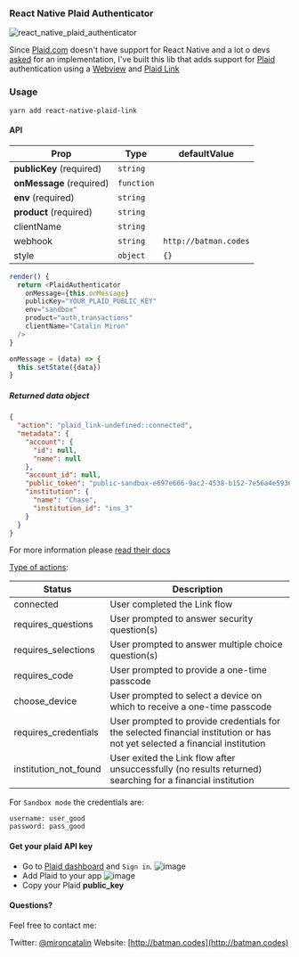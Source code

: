 ### React Native Plaid Authenticator

![react_native_plaid_authenticator](https://user-images.githubusercontent.com/2805320/29003828-ad4ab974-7ac6-11e7-90f9-e7b637b58de1.gif)

Since [Plaid.com](https://plaid.com/) doesn't have support for React Native and a lot o devs [asked](https://github.com/plaid/link/issues/153) for an implementation, I've built this lib that adds support for [Plaid](https://plaid.com/) authentication using a [Webview](https://plaid.com/docs/quickstart/#webview-integration) and [Plaid Link](https://blog.plaid.com/announcing-a-new-mobile-experience-for-link/)


### Usage

`yarn add react-native-plaid-link`

#### API

|Prop|Type|defaultValue|
|----|----|----|
|__publicKey__ (required)|`string`|  |
|__onMessage__ (required)| `function`||
|__env__ (required)|`string`|  |
|__product__ (required)|`string`|  |
|clientName|`string`|  |
|webhook|`string`| `http://batman.codes`|
|style|`object`| `{}`|

```js
render() {
  return <PlaidAuthenticator
    onMessage={this.onMessage}
    publicKey="YOUR_PLAID_PUBLIC_KEY"
    env="sandbox"
    product="auth,transactions"
    clientName="Catalin Miron"
  />
}

onMessage = (data) => {
  this.setState({data})
}
```

##### Returned **data** object

```json
{
  "action": "plaid_link-undefined::connected",
  "metadata": {
    "account": {
      "id": null,
      "name": null
    },
    "account_id": null,
    "public_token": "public-sandbox-e697e666-9ac2-4538-b152-7e56a4e59365",
    "institution": {
      "name": "Chase",
      "institution_id": "ins_3"
    }
  }
}
```

For more information please [read their docs](https://plaid.com/docs/quickstart/#accessing-item-data)


[Type of actions](https://plaid.com/docs/api/#onexit-callback):

|Status|Description|
|----|----|
|connected|	User completed the Link flow|
|requires_questions|User prompted to answer security question(s)|
|requires_selections|	User prompted to answer multiple choice question(s)|
|requires_code|	User prompted to provide a one-time passcode|
|choose_device|	User prompted to select a device on which to receive a one-time passcode|
|requires_credentials|	User prompted to provide credentials for the selected financial institution or has not yet selected a financial institution|
|institution_not_found|	User exited the Link flow after unsuccessfully (no results returned) searching for a financial institution|


For `Sandbox mode` the credentials are:
```
username: user_good
password: pass_good
```

#### Get your plaid API key

- Go to [Plaid dashboard](https://dashboard.plaid.com/signin) and `Sign in`.
![image](https://user-images.githubusercontent.com/2805320/29003405-274c972c-7abf-11e7-89f5-dffce0d0132a.png)
- Add Plaid to your app
![image](https://user-images.githubusercontent.com/2805320/29003409-36d48042-7abf-11e7-8e55-01a1e184fb49.png)
- Copy your Plaid __public_key__


#### Questions?

Feel free to contact me:

Twitter: [@mironcatalin](http://twitter.com)
Website: [http://batman.codes](http://batman.codes)
